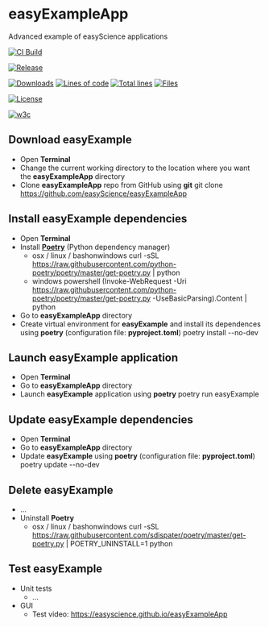 # easyExampleApp

Advanced example of easyScience applications

[![CI Build][20]][21]

[![Release][30]][31]

[![Downloads][70]][71] [![Lines of code][81]](<>) [![Total lines][80]](<>) [![Files][82]](<>)

[![License][50]][51]

[![w3c][90]][91]

## Download easyExample

-   Open **Terminal**
-   Change the current working directory to the location where you want the **easyExampleApp** directory
-   Clone **easyExampleApp** repo from GitHub using **git**
        git clone <https://github.com/easyScience/easyExampleApp>

## Install easyExample dependencies

-   Open **Terminal**
-   Install [**Poetry**](https://python-poetry.org/docs/) (Python dependency manager)
    -   osx / linux / bashonwindows
            curl -sSL <https://raw.githubusercontent.com/python-poetry/poetry/master/get-poetry.py> | python
    -   windows powershell
            (Invoke-WebRequest -Uri <https://raw.githubusercontent.com/python-poetry/poetry/master/get-poetry.py> -UseBasicParsing).Content | python
-   Go to **easyExampleApp** directory
-   Create virtual environment for **easyExample** and install its dependences using **poetry** (configuration file: **pyproject.toml**)
        poetry install --no-dev

## Launch easyExample application

-   Open **Terminal**
-   Go to **easyExampleApp** directory
-   Launch **easyExample** application using **poetry**
        poetry run easyExample

## Update easyExample dependencies

-   Open **Terminal**
-   Go to **easyExampleApp** directory
-   Update **easyExample** using **poetry** (configuration file: **pyproject.toml**)
        poetry update --no-dev

## Delete easyExample

-   ...
-   Uninstall **Poetry**
    -   osx / linux / bashonwindows
            curl -sSL <https://raw.githubusercontent.com/sdispater/poetry/master/get-poetry.py> | POETRY_UNINSTALL=1 python

## Test easyExample

-   Unit tests
    -   ...
-   GUI
    -   Test video: <https://easyscience.github.io/easyExampleApp>

<!---URLs--->

<!---https://naereen.github.io/badges/--->

<!---CI Build Status--->

[20]: https://github.com/easyScience/easyExampleApp/workflows/macOS,%20Linux,%20Windows/badge.svg

[21]: https://github.com/easyScience/easyExampleApp/actions

<!---Release--->

[30]: https://img.shields.io/github/release/easyScience/easyExampleApp.svg

[31]: https://github.com/easyScience/easyExampleApp/releases

<!---License--->

[50]: https://img.shields.io/github/license/easyScience/easyExampleApp.svg

[51]: https://github.com/easyScience/easyExampleApp/blob/master/LICENSE.md

<!---LicenseScan--->

[60]: https://app.fossa.com/api/projects/git%2Bgithub.com%2FeasyScience%2FeasyExampleApp.svg?type=shield

[61]: https://app.fossa.com/projects/git%2Bgithub.com%2FeasyScience%2FeasyExampleApp?ref=badge_shield

<!---Downloads--->

[70]: https://img.shields.io/github/downloads/easyScience/easyExampleApp/total.svg

[71]: https://github.com/easyScience/easyExampleApp/releases

<!---Code statistics--->

[80]: https://tokei.rs/b1/github/easyScience/easyExampleApp

[81]: https://tokei.rs/b1/github/easyScience/easyExampleApp?category=code

[82]: https://tokei.rs/b1/github/easyScience/easyExampleApp?category=files

<!---W3C validation--->

[90]: https://img.shields.io/w3c-validation/default?targetUrl=https://easyscience.github.io/easyExampleApp

[91]: https://easyscience.github.io/easyExampleApp
